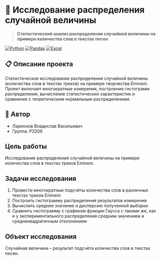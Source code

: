 # 🎯 Исследование распределения случайной величины

> **Статистический анализ распределения случайной величины на примере количества слов в текстах песен**

[![Python](https://img.shields.io/badge/Python-3.8+-blue.svg)](https://www.python.org/)
[![Pandas](https://img.shields.io/badge/Pandas-Data%20Analysis-green.svg)](https://pandas.pydata.org)
[![Excel](https://img.shields.io/badge/Excel-Data%20Processing-yellow.svg)](https://www.microsoft.com/excel)

## 📋 Описание проекта

Статистическое исследование распределения случайной величины (количества слов в текстах треков) на примере творчества Eminem. Проект включает многократные измерения, построение гистограмм распределения, вычисление статистических характеристик и сравнение с теоретическим нормальным распределением.

## 👤 Автор

- Ларионов Владислав Васильевич  
- Группа: P3209  

## Цель работы

Исследование распределения случайной величины на примере количества слов в текстах треков Eminem.

## Задачи исследования

1. Провести многократные подсчёты количества слов в различных текстах треков Eminem
2. Построить гистограмму распределения результатов измерения
3. Вычислить среднее значение и дисперсию полученной выборки
4. Сравнить гистограмму с графиком функции Гаусса с такими же, как и у экспериментального распределения средним значением и среднеквадратичным отклонением

## Объект исследования

Случайная величина – результат подсчёта количества слов в текстах песен.
